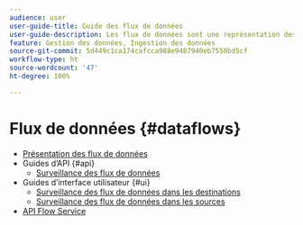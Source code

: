 ```yaml
---
audience: user
user-guide-title: Guide des flux de données
user-guide-description: Les flux de données sont une représentation des tâches de données qui déplacent ces dernières dans Platform.
feature: Gestion des données, Ingestion des données
source-git-commit: 5d449c1ca174cafcca988e9487940eb7550bd5cf
workflow-type: ht
source-wordcount: '47'
ht-degree: 100%

---
```



# Flux de données {#dataflows}

- [Présentation des flux de données](./home.md)
- Guides d’API {#api}
   - [Surveillance des flux de données](./api/monitor.md)
- Guides d’interface utilisateur {#ui}
   - [Surveillance des flux de données dans les destinations](./ui/monitor-destinations.md)
   - [Surveillance des flux de données dans les sources](./ui/monitor-sources.md)
- [API Flow Service](https://www.adobe.io/apis/experienceplatform/home/api-reference.html#!acpdr/swagger-specs/flow-service.yaml)